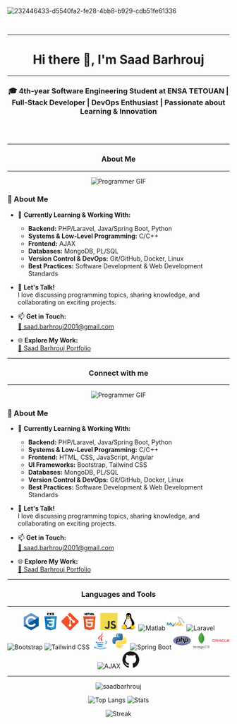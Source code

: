 ![232446433-d5540fa2-fe28-4bb8-b929-cdb51fe61336](https://github.com/SaadBarhrouj/SaadBarhrouj/assets/157226977/dba34c6c-e141-4c3d-821f-4dcdac0dc1de)
<!---
Created using the README generator
-->
<br>
<hr>
<h1 align="center">Hi there 👋, I'm Saad Barhrouj</h1>
<hr>
<h3 align="center">🎓 4th-year Software Engineering Student at ENSA TETOUAN | Full-Stack Developer | DevOps Enthusiast | Passionate about Learning & Innovation</h3>

<br>
<br>
<hr>
<h3 align="center">About Me</h3>
<hr>
<p align="center">
  <img src="https://user-images.githubusercontent.com/63050133/156676671-d5b2e362-97d4-4404-9447-dd71ddfea82f.gif" 
       alt="Programmer GIF" width="200" height="200" />
</p>

### 🚀 About Me  
- 🌱 **Currently Learning & Working With:**  
  - **Backend:** PHP/Laravel, Java/Spring Boot, Python  
  - **Systems & Low-Level Programming:** C/C++  
  - **Frontend:** AJAX  
  - **Databases:** MongoDB, PL/SQL  
  - **Version Control & DevOps:** Git/GitHub, Docker, Linux  
  - **Best Practices:** Software Development & Web Development Standards  

- 💬 **Let's Talk!**  
  I love discussing programming topics, sharing knowledge, and collaborating on exciting projects.  

- 📫 **Get in Touch:**  
  [📧 saad.barhrouj2001@gmail.com](mailto:saad.barhrouj2001@gmail.com)  

- 🌐 **Explore My Work:**  
  [🔗 Saad Barhrouj Portfolio](https://portfolio-saad-barhrouj.netlify.app/)  


<hr>
<h3 align="center">Connect with me</h3>
<hr>

<p align="center">
  <img src="https://user-images.githubusercontent.com/63050133/156676671-d5b2e362-97d4-4404-9447-dd71ddfea82f.gif" 
       alt="Programmer GIF" width="200" height="200" />
</p>

### 🚀 About Me  
- 🌱 **Currently Learning & Working With:**  
  - **Backend:** PHP/Laravel, Java/Spring Boot, Python  
  - **Systems & Low-Level Programming:** C/C++  
  - **Frontend:** HTML, CSS, JavaScript, Angular  
  - **UI Frameworks:** Bootstrap, Tailwind CSS  
  - **Databases:** MongoDB, PL/SQL  
  - **Version Control & DevOps:** Git/GitHub, Docker, Linux  
  - **Best Practices:** Software Development & Web Development Standards  

- 💬 **Let's Talk!**  
  I love discussing programming topics, sharing knowledge, and collaborating on exciting projects.  

- 📫 **Get in Touch:**  
  [📧 saad.barhrouj2001@gmail.com](mailto:saad.barhrouj2001@gmail.com)  

- 🌐 **Explore My Work:**  
  [🔗 Saad Barhrouj Portfolio](https://portfolio-saad-barhrouj.netlify.app/)  

<hr>
<h3 align="center">Languages and Tools</h3>
<hr>

<p align="center">
  <img src="https://raw.githubusercontent.com/devicons/devicon/master/icons/c/c-original.svg" alt="C" height="40" width="40" />
  <img src="https://raw.githubusercontent.com/devicons/devicon/master/icons/css3/css3-original-wordmark.svg" alt="CSS3" height="40" width="40" />
  <img src="https://raw.githubusercontent.com/devicons/devicon/master/icons/git/git-original.svg" alt="Git" height="40" width="40" />
  <img src="https://raw.githubusercontent.com/devicons/devicon/master/icons/html5/html5-original-wordmark.svg" alt="HTML5" height="40" width="40" />
  <img src="https://raw.githubusercontent.com/devicons/devicon/master/icons/javascript/javascript-original.svg" alt="JavaScript" height="40" width="40" />
  <img src="https://raw.githubusercontent.com/devicons/devicon/master/icons/linux/linux-original.svg" alt="Linux" height="40" width="40" />
  <img src="https://upload.wikimedia.org/wikipedia/commons/2/21/Matlab_Logo.png" alt="Matlab" height="40" width="40" />
  <img src="https://raw.githubusercontent.com/devicons/devicon/master/icons/mysql/mysql-original-wordmark.svg" alt="MySQL" height="40" width="40" />
  <img src="https://cdn.jsdelivr.net/npm/simple-icons@v7/icons/laravel.svg" alt="Laravel" height="40" width="40" />
  <img src="https://cdn.jsdelivr.net/gh/devicons/devicon/icons/bootstrap/bootstrap-plain.svg" alt="Bootstrap" height="40" width="40" />
  <img src="https://upload.wikimedia.org/wikipedia/commons/d/d5/Tailwind_CSS_Logo.svg" alt="Tailwind CSS" height="40" width="40" />
  <img src="https://raw.githubusercontent.com/devicons/devicon/master/icons/java/java-original.svg" alt="Java" height="40" width="40" />
  <img src="https://raw.githubusercontent.com/devicons/devicon/master/icons/python/python-original.svg" alt="Python" height="40" width="40" />
  <img src="https://www.vectorlogo.zone/logos/springio/springio-icon.svg" alt="Spring Boot" height="40" width="40" />
  <img src="https://raw.githubusercontent.com/devicons/devicon/master/icons/php/php-original.svg" alt="PHP" height="40" width="40" />
  <img src="https://raw.githubusercontent.com/devicons/devicon/master/icons/mongodb/mongodb-original-wordmark.svg" alt="MongoDB" height="40" width="40" />
  <img src="https://raw.githubusercontent.com/devicons/devicon/master/icons/oracle/oracle-original.svg" alt="PL/SQL" height="40" width="40" />
  <img src="https://raw.githubusercontent.com/devicons/devicon/master/icons/ajax/ajax-plain.svg" alt="AJAX" height="40" width="40" />
  <img src="https://raw.githubusercontent.com/devicons/devicon/master/icons/github/github-original.svg" alt="GitHub" height="40" width="40" />
</p>

<hr>
<p align="center">
  <img src="https://komarev.com/ghpvc/?username=saadbarhrouj&label=Profile%20views&color=0e75b6&style=flat" alt="saadbarhrouj" />
</p>

<p align="center">
  <img src="https://github-readme-stats.vercel.app/api/top-langs/?username=saadbarhrouj&layout=compact&theme=radical" alt="Top Langs" />
  <img src="https://github-readme-stats.vercel.app/api?username=saadbarhrouj&show_icons=true&theme=radical" alt="Stats" />
</p>

<p align="center">
  <img src="https://github-readme-streak-stats.herokuapp.com/?user=saadbarhrouj&theme=radical" alt="Streak" />
</p>
